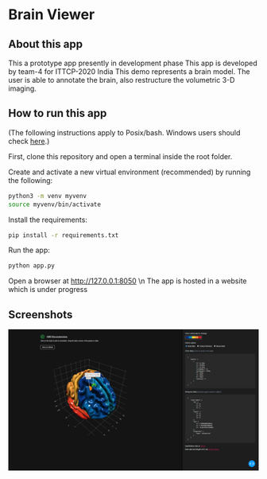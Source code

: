 # Brain Viewer

## About this app
This a prototype app presently in development phase
This app is developed by team-4 for ITTCP-2020 India 
This demo represents a brain model. The user is able to annotate the brain, also restructure the volumetric 3-D imaging.


## How to run this app

(The following instructions apply to Posix/bash. Windows users should check
[here](https://docs.python.org/3/library/venv.html).)

First, clone this repository and open a terminal inside the root folder.

Create and activate a new virtual environment (recommended) by running
the following:

```bash
python3 -m venv myvenv
source myvenv/bin/activate
```

Install the requirements:

```bash
pip install -r requirements.txt
```
Run the app:

```bash
python app.py
```
Open a browser at http://127.0.0.1:8050 \n
The app is hosted in a website which is under progress

## Screenshots

![brain.png](Screenshot%20(1).png)


